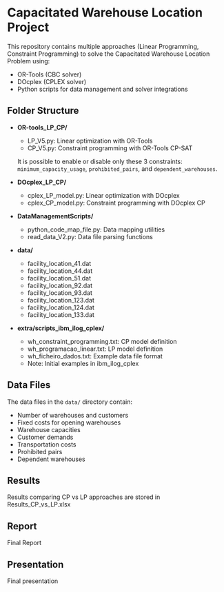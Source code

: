 # Capacitated Warehouse Location Project

This repository contains multiple approaches (Linear Programming, Constraint Programming) to solve the Capacitated Warehouse Location Problem using:
- OR-Tools (CBC solver)
- DOcplex (CPLEX solver) 
- Python scripts for data management and solver integrations

## Folder Structure

- **OR-tools_LP_CP/**
  - LP_V5.py: Linear optimization with OR-Tools
  - CP_V5.py: Constraint programming with OR-Tools CP-SAT

  It is possible to enable or disable only these 3 constraints: `minimum_capacity_usage`, `prohibited_pairs`, and `dependent_warehouses`.


- **DOcplex_LP_CP/**
  - cplex_LP_model.py: Linear optimization with DOcplex
  - cplex_CP_model.py: Constraint programming with DOcplex CP

- **DataManagementScripts/**
  - python_code_map_file.py: Data mapping utilities
  - read_data_V2.py: Data file parsing functions

- **data/**
  - facility_location_41.dat
  - facility_location_44.dat
  - facility_location_51.dat
  - facility_location_92.dat
  - facility_location_93.dat
  - facility_location_123.dat
  - facility_location_124.dat
  - facility_location_133.dat

- **extra/scripts_ibm_ilog_cplex/**
  - wh_constraint_programming.txt: CP model definition
  - wh_programacao_linear.txt: LP model definition  
  - wh_ficheiro_dados.txt: Example data file format
  - Note: Initial examples in ibm_ilog_cplex
## Data Files
The data files in the `data/` directory contain:
- Number of warehouses and customers
- Fixed costs for opening warehouses
- Warehouse capacities
- Customer demands 
- Transportation costs
- Prohibited pairs
- Dependent warehouses


## Results
Results comparing CP vs LP approaches are stored in Results_CP_vs_LP.xlsx

## Report
Final Report

## Presentation
Final presentation

